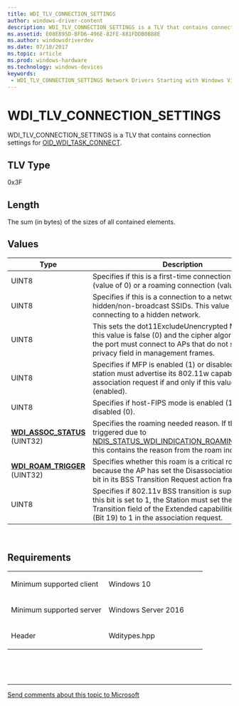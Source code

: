 ```yaml
---
title: WDI_TLV_CONNECTION_SETTINGS
author: windows-driver-content
description: WDI_TLV_CONNECTION_SETTINGS is a TLV that contains connection settings for OID_WDI_TASK_CONNECT.
ms.assetid: E08E895D-BFD6-496E-82FE-881FDDB0B88E
ms.author: windowsdriverdev 
ms.date: 07/18/2017 
ms.topic: article 
ms.prod: windows-hardware 
ms.technology: windows-devices 
keywords:
 - WDI_TLV_CONNECTION_SETTINGS Network Drivers Starting with Windows Vista
---
```


# WDI\_TLV\_CONNECTION\_SETTINGS


WDI\_TLV\_CONNECTION\_SETTINGS is a TLV that contains connection settings for [OID\_WDI\_TASK\_CONNECT](https://msdn.microsoft.com/library/windows/hardware/dn925948).

## TLV Type


0x3F

## Length


The sum (in bytes) of the sizes of all contained elements.

## Values


| Type                                                         | Description                                                                                                                                                                                                               |
|--------------------------------------------------------------|---------------------------------------------------------------------------------------------------------------------------------------------------------------------------------------------------------------------------|
| UINT8                                                        | Specifies if this is a first-time connection request (value of 0) or a roaming connection (value of 1).                                                                                                                   |
| UINT8                                                        | Specifies if this is a connection to a network with hidden/non-broadcast SSIDs. This value is 1 when connecting to a hidden network.                                                                                      |
| UINT8                                                        | This sets the dot11ExcludeUnencrypted MIB. When this value is false (0) and the cipher algorithm is WEP, the port must connect to APs that do not set the privacy field in management frames.                             |
| UINT8                                                        | Specifies if MFP is enabled (1) or disabled (0). The station must advertise its 802.11w capabilities in the association request if and only if this value is set to 1 (enabled).                                          |
| UINT8                                                        | Specifies if host-FIPS mode is enabled (1) or disabled (0).                                                                                                                                                               |
| [**WDI\_ASSOC\_STATUS**](https://msdn.microsoft.com/library/windows/hardware/dn897725) (UINT32) | Specifies the roaming needed reason. If this is triggered due to [NDIS\_STATUS\_WDI\_INDICATION\_ROAMING\_NEEDED](https://msdn.microsoft.com/library/windows/hardware/dn925648), this contains the reason from the roam indication. |
| [**WDI\_ROAM\_TRIGGER**](https://msdn.microsoft.com/library/windows/hardware/mt269103) (UINT32) | Specifies whether this roam is a critical roam because the AP has set the Disassociation Imminent bit in its BSS Transition Request action frame.                                                                         |
| UINT8                                                        | Specifies if 802.11v BSS transition is supported. If this bit is set to 1, the Station must set the BSS Transition field of the Extended capabilities element (Bit 19) to 1 in the association request.                   |

 

Requirements
------------

<table>
<colgroup>
<col width="50%" />
<col width="50%" />
</colgroup>
<tbody>
<tr class="odd">
<td><p>Minimum supported client</p></td>
<td><p>Windows 10</p></td>
</tr>
<tr class="even">
<td><p>Minimum supported server</p></td>
<td><p>Windows Server 2016</p></td>
</tr>
<tr class="odd">
<td><p>Header</p></td>
<td>Wditypes.hpp</td>
</tr>
</tbody>
</table>

 

 


--------------------
[Send comments about this topic to Microsoft](mailto:wsddocfb@microsoft.com?subject=Documentation%20feedback%20%5Bnetvista\netvista%5D:%20WDI_TLV_CONNECTION_SETTINGS%20%20RELEASE:%20%287/10/2017%29&body=%0A%0APRIVACY%20STATEMENT%0A%0AWe%20use%20your%20feedback%20to%20improve%20the%20documentation.%20We%20don't%20use%20your%20email%20address%20for%20any%20other%20purpose,%20and%20we'll%20remove%20your%20email%20address%20from%20our%20system%20after%20the%20issue%20that%20you're%20reporting%20is%20fixed.%20While%20we're%20working%20to%20fix%20this%20issue,%20we%20might%20send%20you%20an%20email%20message%20to%20ask%20for%20more%20info.%20Later,%20we%20might%20also%20send%20you%20an%20email%20message%20to%20let%20you%20know%20that%20we've%20addressed%20your%20feedback.%0A%0AFor%20more%20info%20about%20Microsoft's%20privacy%20policy,%20see%20http://privacy.microsoft.com/default.aspx. "Send comments about this topic to Microsoft")


